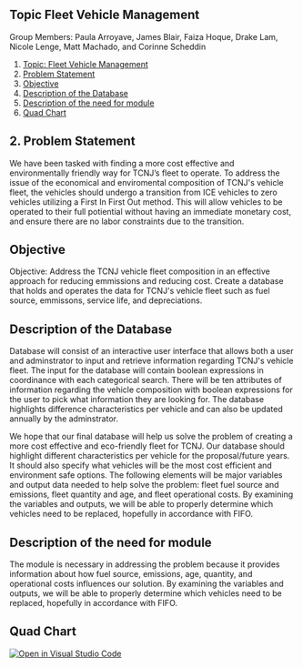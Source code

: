 ## Topic Fleet Vehicle Management
Group Members: Paula Arroyave, James Blair, Faiza Hoque, Drake Lam, Nicole Lenge, Matt Machado, and Corinne Scheddin
1. [Topic: Fleet Vehicle Management](#desc)
2. [Problem Statement](#usage)
3. [Objective](#usage)
4. [Description of the Database](#usage)
5. [Description of the need for module](#usage)
6. [Quad Chart](#usage)
<a name="desc"></a>
## 

<a name="usage"></a>
## 2. Problem Statement
We have been tasked with finding a more cost effective and
environmentally friendly way for TCNJ’s fleet to operate. To address the issue of the economical and enviromental composition of TCNJ's vehicle fleet, the vehicles should
undergo a transition from ICE vehicles to zero vehicles utilizing a First In First Out method. This will allow vehicles to be operated to their full potiential without having an immediate monetary cost, and ensure there are no labor constraints due to the transition. 

## Objective
Objective: Address the TCNJ vehicle fleet composition in an effective approach for reducing emmissions and reducing cost. Create a database that holds and operates the data
for TCNJ's vehicle fleet such as fuel source, emmissons, service life, and depreciations.

## Description of the Database
Database will consist of an interactive user interface that allows both a user and adminstrator to input and retrieve information regarding TCNJ's vehicle fleet. The input for the database will contain boolean expressions in coordinance with each categorical search. There will be ten attributes of information regarding the vehicle composition with boolean expressions for the user to pick what information they are looking for. The database highlights difference characteristics per vehicle and can also be updated
annually by the adminstrator. 

We hope that our final database will help us solve the problem of creating a more
cost effective and eco-friendly fleet for TCNJ. Our database should highlight different
characteristics per vehicle for the proposal/future years. It should also specify what
vehicles will be the most cost efficient and environment safe options. The following
elements will be major variables and output data needed to help solve the problem: fleet
fuel source and emissions, fleet quantity and age, and fleet operational costs. By
examining the variables and outputs, we will be able to properly determine which
vehicles need to be replaced, hopefully in accordance with FIFO.

## Description of the need for module
The module is necessary in addressing the problem because it provides
information about how fuel source, emissions, age, quantity, and operational costs
influences our solution. By examining the variables and outputs, we will be able to properly determine which
vehicles need to be replaced, hopefully in accordance with FIFO.

## Quad Chart
[![Open in Visual Studio Code](https://classroom.github.com/assets/open-in-vscode-f059dc9a6f8d3a56e377f745f24479a46679e63a5d9fe6f495e02850cd0d8118.svg)](https://classroom.github.com/online_ide?assignment_repo_id=6871314&assignment_repo_type=AssignmentRepo)
